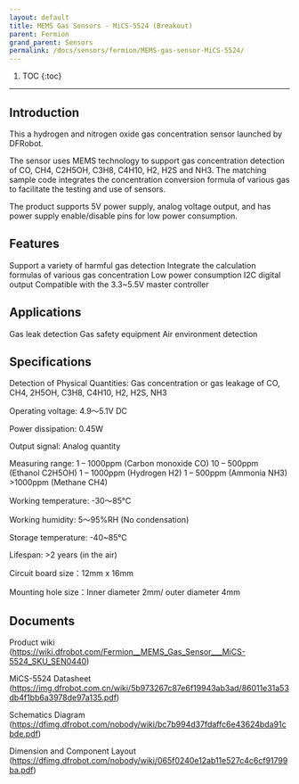 ```yaml
---
layout: default
title: MEMS Gas Sensors - MiCS-5524 (Breakout)  
parent: Fermion
grand_parent: Sensors
permalink: /docs/sensors/fermion/MEMS-gas-sensor-MiCS-5524/
---
```


1. TOC
{:toc}

---

## Introduction
This a hydrogen and nitrogen oxide gas concentration sensor launched by DFRobot.

The sensor uses MEMS technology to support gas concentration detection of CO, CH4, C2H5OH, C3H8, C4H10, H2, H2S and NH3. The matching sample code integrates the concentration conversion formula of various gas to facilitate the testing and use of sensors.

The product supports 5V power supply, analog voltage output, and has power supply enable/disable pins for low power consumption.

## Features
Support a variety of harmful gas detection
Integrate the calculation formulas of various gas concentration
Low power consumption
I2C digital output
Compatible with the 3.3~5.5V master controller

## Applications
Gas leak detection
Gas safety equipment
Air environment detection

## Specifications
Detection of Physical Quantities: Gas concentration or gas leakage of CO, CH4, 2H5OH, C3H8, C4H10, H2, H2S, NH3

Operating voltage: 4.9～5.1V DC

Power dissipation: 0.45W

Output signal: Analog quantity

Measuring range:
         1 – 1000ppm (Carbon monoxide CO)
         10 – 500ppm (Ethanol C2H5OH)
         1 – 1000ppm (Hydrogen H2)
         1 – 500ppm (Ammonia NH3)
         >1000ppm (Methane CH4)

Working temperature: -30～85℃

Working humidity: 5～95%RH (No condensation)

Storage temperature: -40~85℃

Lifespan: >2 years (in the air)

Circuit board size：12mm x 16mm

Mounting hole size：Inner diameter 2mm/ outer diameter 4mm

## Documents
Product wiki (https://wiki.dfrobot.com/Fermion__MEMS_Gas_Sensor___MiCS-5524_SKU_SEN0440)

MiCS-5524 Datasheet (https://img.dfrobot.com.cn/wiki/5b973267c87e6f19943ab3ad/86011e31a53db4f1bb6a3978de97a135.pdf)

Schematics Diagram (https://dfimg.dfrobot.com/nobody/wiki/bc7b994d37fdaffc6e43624bda91cbde.pdf)

Dimension and Component Layout (https://dfimg.dfrobot.com/nobody/wiki/065f0240e12ab11e527c4c6cf91799ba.pdf)
